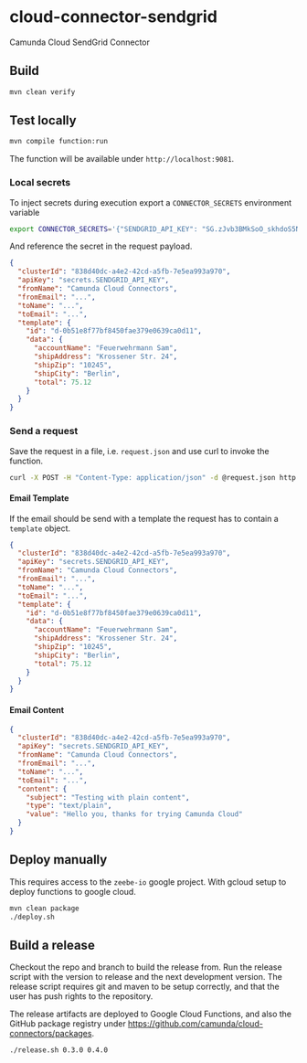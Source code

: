 # cloud-connector-sendgrid

Camunda Cloud SendGrid Connector

## Build

```bash
mvn clean verify
```

## Test locally

```bash
mvn compile function:run
```

The function will be available under `http://localhost:9081`.

### Local secrets

To inject secrets during execution export a `CONNECTOR_SECRETS` environment variable

```bash
export CONNECTOR_SECRETS='{"SENDGRID_API_KEY": "SG.zJvb3BMkSoO_skhdoS5Nvw.xxxxvckatYp4i5ALzUoZB28JTQhMKhBh5BpO_1T6gE"}'
```

And reference the secret in the request payload.

```json
{
  "clusterId": "838d40dc-a4e2-42cd-a5fb-7e5ea993a970",
  "apiKey": "secrets.SENDGRID_API_KEY",
  "fromName": "Camunda Cloud Connectors",
  "fromEmail": "...",
  "toName": "...",
  "toEmail": "...",
  "template": {
    "id": "d-0b51e8f77bf8450fae379e0639ca0d11",
    "data": {
      "accountName": "Feuerwehrmann Sam",
      "shipAddress": "Krossener Str. 24",
      "shipZip": "10245",
      "shipCity": "Berlin",
      "total": 75.12
    }
  }
}
```

### Send a request

Save the request in a file, i.e. `request.json` and use curl to invoke the function.

```bash
curl -X POST -H "Content-Type: application/json" -d @request.json http://localhost:9081
```

#### Email Template

If the email should be send with a template the request has to contain a `template` object.

```json
{
  "clusterId": "838d40dc-a4e2-42cd-a5fb-7e5ea993a970",
  "apiKey": "secrets.SENDGRID_API_KEY",
  "fromName": "Camunda Cloud Connectors",
  "fromEmail": "...",
  "toName": "...",
  "toEmail": "...",
  "template": {
    "id": "d-0b51e8f77bf8450fae379e0639ca0d11",
    "data": {
      "accountName": "Feuerwehrmann Sam",
      "shipAddress": "Krossener Str. 24",
      "shipZip": "10245",
      "shipCity": "Berlin",
      "total": 75.12
    }
  }
}
```


#### Email Content

```json
{
  "clusterId": "838d40dc-a4e2-42cd-a5fb-7e5ea993a970",
  "apiKey": "secrets.SENDGRID_API_KEY",
  "fromName": "Camunda Cloud Connectors",
  "fromEmail": "...",
  "toName": "...",
  "toEmail": "...",
  "content": {
    "subject": "Testing with plain content",
    "type": "text/plain",
    "value": "Hello you, thanks for trying Camunda Cloud"
  }
}
```


## Deploy manually

This requires access to the `zeebe-io` google project. With gcloud setup to deploy functions to google cloud.

```bash
mvn clean package
./deploy.sh
```

## Build a release

Checkout the repo and branch to build the release from. Run the release script
with the version to release and the next development version. The release
script requires git and maven to be setup correctly, and that the user has push
rights to the repository.

The release artifacts are deployed to Google Cloud Functions, and also the
GitHub package registry under https://github.com/camunda/cloud-connectors/packages.

```bash
./release.sh 0.3.0 0.4.0
```
